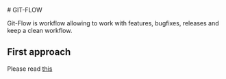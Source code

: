 # GIT-FLOW

Git-Flow is workflow allowing to work with features, bugfixes, releases and keep a clean workflow.

## First approach

Please read [this](https://www.atlassian.com/fr/git/tutorials/comparing-workflows/gitflow-workflow#:~:text=Gitflow%20est%20un%20workflow%20Git,de%20d%C3%A9veloppement%20continu%20et%20DevOps)
